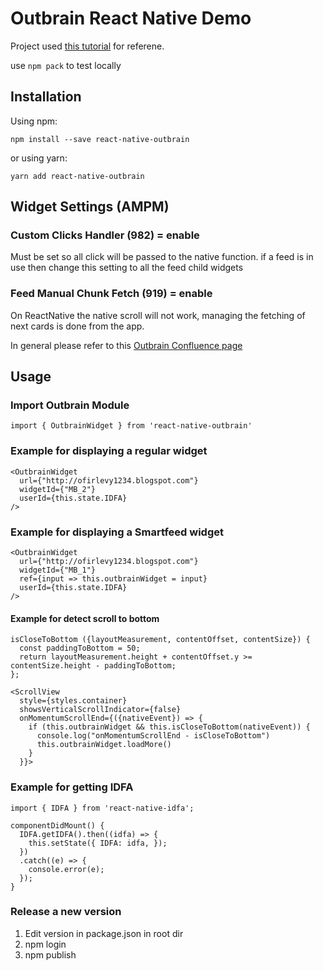 # Outbrain React Native Demo

Project used [this tutorial](https://www.freecodecamp.org/news/how-to-publish-a-react-native-component-to-npm-its-easier-than-you-think-51f6ae1ef850/) for referene.

use `npm pack` to test locally

## Installation

Using npm:

```shell
npm install --save react-native-outbrain
```

or using yarn:

```shell
yarn add react-native-outbrain
```

## Widget Settings (AMPM)

### Custom Clicks Handler (982) = enable
Must be set so all click will be passed to the native function. if a feed is in use then change this setting to all the feed child widgets

### Feed Manual Chunk Fetch (919) = enable 
On ReactNative the native scroll will not work, managing the fetching of next cards is done from the app.

In general please refer to this [Outbrain Confluence page](https://confluence.outbrain.com/display/CATS/React+Native+Bridge+project)


## Usage

### Import Outbrain Module

```
import { OutbrainWidget } from 'react-native-outbrain'
```

### Example for displaying a regular widget

```
<OutbrainWidget
  url={"http://ofirlevy1234.blogspot.com"}
  widgetId={"MB_2"}
  userId={this.state.IDFA}
/>
```

### Example for displaying a Smartfeed widget

```
<OutbrainWidget
  url={"http://ofirlevy1234.blogspot.com"}
  widgetId={"MB_1"}
  ref={input => this.outbrainWidget = input}
  userId={this.state.IDFA}
/>
```

#### Example for detect scroll to bottom

```
isCloseToBottom ({layoutMeasurement, contentOffset, contentSize}) {
  const paddingToBottom = 50;
  return layoutMeasurement.height + contentOffset.y >= contentSize.height - paddingToBottom;
};

<ScrollView
  style={styles.container}
  showsVerticalScrollIndicator={false}
  onMomentumScrollEnd={({nativeEvent}) => {
    if (this.outbrainWidget && this.isCloseToBottom(nativeEvent)) {
      console.log("onMomentumScrollEnd - isCloseToBottom")
      this.outbrainWidget.loadMore()
    }
  }}>
```

### Example for getting IDFA

```
import { IDFA } from 'react-native-idfa';

componentDidMount() {
  IDFA.getIDFA().then((idfa) => {
    this.setState({ IDFA: idfa, });
  })
  .catch((e) => {
    console.error(e);
  });
}
```


### Release a new version

1. Edit version in package.json in root dir
2. npm login
3. npm publish
